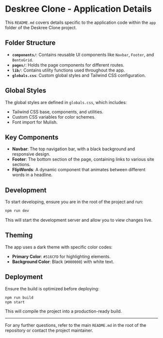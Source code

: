 # Deskree Clone - Application Details

This `README.md` covers details specific to the application code within the `app` folder of the Deskree Clone project.

## Folder Structure

- **`components/`**: Contains reusable UI components like `Navbar`, `Footer`, and `BentoGrid`.
- **`pages/`**: Holds the page components for different routes.
- **`lib/`**: Contains utility functions used throughout the app.
- **`globals.css`**: Custom global styles and Tailwind CSS configuration.

## Global Styles

The global styles are defined in `globals.css`, which includes:

- Tailwind CSS base, components, and utilities.
- Custom CSS variables for color schemes.
- Font import for Mulish.

## Key Components

- **Navbar**: The top navigation bar, with a black background and responsive design.
- **Footer**: The bottom section of the page, containing links to various site sections.
- **FlipWords**: A dynamic component that animates between different words in a headline.

## Development

To start developing, ensure you are in the root of the project and run:

```bash
npm run dev
```

This will start the development server and allow you to view changes live.

## Theming

The app uses a dark theme with specific color codes:

- **Primary Color**: `#516CFD` for highlighting elements.
- **Background Color**: Black (`#000000`) with white text.

## Deployment

Ensure the build is optimized before deploying:

```bash
npm run build
npm start
```

This will compile the project into a production-ready build.

---

For any further questions, refer to the main `README.md` in the root of the repository or contact the project maintainer.
